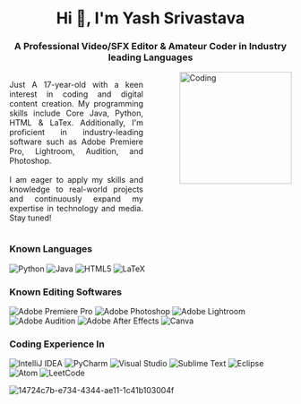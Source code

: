 <h1 align="center">Hi 👋, I'm Yash Srivastava</h1>
<h3 align="center">A Professional Video/SFX Editor & Amateur Coder in Industry leading Languages</h3>
<img align="right" alt="Coding" width="200" src="https://user-images.githubusercontent.com/34459397/101671442-43ca3300-3a33-11eb-8361-a4b480abe3df.gif" alt="Your GIF" alt="Your GIF)"/>
<div style="display: flex; align-items: center;">

  <!-- Left Column: Paragraph -->
  <p style="flex: 1; text-align: justify; margin-right: 20px;">
    Just A 17-year-old with a keen interest in coding and digital content creation. My programming skills include Core Java, Python, HTML & LaTex. Additionally, I'm proficient in industry-leading software such as Adobe Premiere Pro, Lightroom, Audition, and Photoshop.
    <br><br>
    I am eager to apply my skills and knowledge to real-world projects and continuously expand my expertise in technology and media. Stay tuned!
  </p>

  <!-- Vertical Divider -->
  <div style="border-left: 2px solid #000; height: 100%; margin: 0 20px;"></div>

  <!-- Right Column: GIF -->
</div>

### Known Languages
![Python](https://img.shields.io/badge/python-3670A0?logo=python&logoColor=ffdd54)
![Java](https://img.shields.io/badge/java-%23ED8B00.svg?logo=java&logoColor=white)
![HTML5](https://img.shields.io/badge/HTML5-E34F26?style=flat&logo=html5&logoColor=white)
![LaTeX](https://img.shields.io/badge/latex-%23008080.svg?logo=latex&logoColor=white)

### Known Editing Softwares
![Adobe Premiere Pro](https://img.shields.io/badge/Adobe%20Premiere%20Pro-9999FF.svg?style=for-the-badge&logo=Adobe%20Premiere%20Pro&logoColor=white)
![Adobe Photoshop](https://img.shields.io/badge/adobe%20photoshop-%2331A8FF.svg?style=for-the-badge&logo=adobe%20photoshop&logoColor=white)
![Adobe Lightroom](https://img.shields.io/badge/Adobe%20Lightroom-31A8FF.svg?style=for-the-badge&logo=Adobe%20Lightroom&logoColor=white)
![Adobe Audition](https://img.shields.io/badge/Adobe%20Audition-9999FF.svg?style=for-the-badge&logo=Adobe%20Audition&logoColor=white)
![Adobe After Effects](https://img.shields.io/badge/Adobe%20After%20Effects-9999FF.svg?style=for-the-badge&logo=Adobe%20After%20Effects&logoColor=white)
![Canva](https://img.shields.io/badge/Canva-%2300C4CC.svg?style=for-the-badge&logo=Canva&logoColor=white)

### Coding Experience In
![IntelliJ IDEA](https://img.shields.io/badge/IntelliJIDEA-000000.svg?logo=intellij-idea&logoColor=white)
![PyCharm](https://img.shields.io/badge/pycharm-143?logo=pycharm&logoColor=black&color=black&labelColor=green)
![Visual Studio](https://img.shields.io/badge/Visual%20Studio-5C2D91.svg?logo=visual-studio&logoColor=white)
![Sublime Text](https://img.shields.io/badge/sublime_text-%23575757.svg?logo=sublime-text&logoColor=important)
![Eclipse](https://img.shields.io/badge/Eclipse-FE7A16.svg?logo=Eclipse&logoColor=white)
![Atom](https://img.shields.io/badge/Atom-%2366595C.svg?logo=atom&logoColor=white)
![LeetCode](https://img.shields.io/badge/LeetCode-000000?logo=LeetCode&logoColor=#d16c06)


![14724c7b-e734-4344-ae11-1c41b103004f](https://github.com/user-attachments/assets/7937b375-4de0-43b3-9dd3-84974459a40b)
